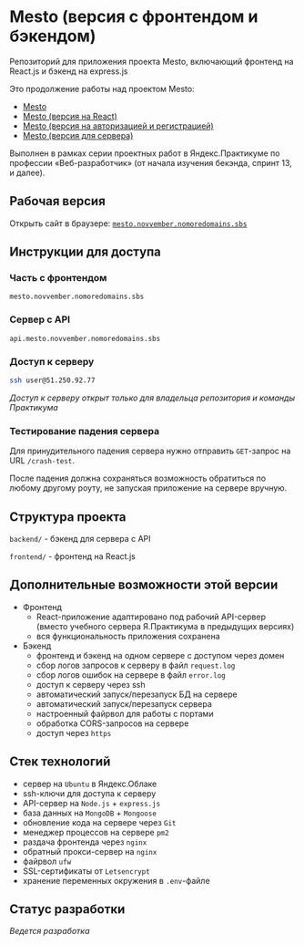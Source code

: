 # Mesto (версия с фронтендом и бэкендом)

Репозиторий для приложения проекта Mesto, включающий фронтенд на React.js и бэкенд на express.js

Это продолжение работы над проектом Mesto:

- [Mesto](https://github.com/novvember/mesto)
- [Mesto (версия на React)](https://github.com/novvember/mesto-react)
- [Mesto (версия на авторизацией и регистрацией)](https://github.com/novvember/react-mesto-auth)
- [Mesto (версия для сервера)](https://github.com/novvember/express-mesto-gha)

Выполнен в рамках серии проектных работ в Яндекс.Практикуме по профессии «Веб-разработчик» (от начала изучения бекэнда, спринт 13, и далее).


## Рабочая версия
Открыть сайт в браузере: [`mesto.novvember.nomoredomains.sbs`](https://mesto.novvember.nomoredomains.sbs)


## Инструкции для доступа
### Часть с фронтендом
`mesto.novvember.nomoredomains.sbs`

### Сервер с API
`api.mesto.novvember.nomoredomains.sbs`

### Доступ к серверу
``` bash
ssh user@51.250.92.77
```
*Доступ к серверу открыт только для владельца репозитория и команды Практикума*

### Тестирование падения сервера
Для принудительного падения сервера нужно отправить `GET`-запрос на URL `/crash-test`.

После падения должна сохраняться возможность обратиться по любому другому роуту, не запуская приложение на сервере вручную.


## Структура проекта
`backend/` - бэкенд для сервера с API

`frontend/` - фронтенд на React.js


## Дополнительные возможности этой версии
* Фронтенд
  - React-приложение адаптировано под рабочий API-сервер (вместо учебного сервера Я.Практикума в предыдущих версиях)
  - вся функциональность приложения сохранена
* Бэкенд
  - фронтенд и бэкенд на одном сервере с доступом через домен
  - сбор логов запросов к серверу в файл `request.log`
  - сбор логов ошибок на сервере в файл `error.log`
  - доступ к серверу через ssh
  - автоматический запуск/перезапуск БД на сервере
  - автоматический запуск/перезапуск сервера
  - настроенный файрвол для работы с портами
  - обработка CORS-запросов на сервере
  - доступ через `https`


## Стек технологий
- сервер на `Ubuntu` в Яндекс.Облаке
- ssh-ключи для доступа к серверу
- API-сервер на `Node.js` + `express.js`
- база данных на `MongoDB` + `Mongoose`
- обновление кода на сервере через `Git`
- менеджер процессов на сервере `pm2`
- раздача фронтенда через `nginx`
- обратный прокси-сервер на `nginx`
- файрвол `ufw`
- SSL-сертификаты от `Letsencrypt`
- хранение переменных окружения в `.env`-файле


## Статус разработки
*Ведется разработка*
